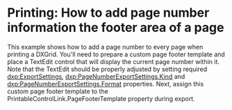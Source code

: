 # Printing: How to add page number information the footer area of a page


<p>This example shows how to add a page number to every page when printing a DXGrid. You'll need to prepare a custom page footer template and place a TextEdit control that will display the current page number within it. Note that the TextEdit should be properly adjusted by setting required <a href="http://documentation.devexpress.com/#WPF/DevExpressXpfPrintingExportSettingsMembersTopicAll"><u>dxp:ExportSettings</u></a>, <a href="http://documentation.devexpress.com/#WPF/DevExpressXpfPrintingPageNumberExportSettings_Kindtopic"><u>dxp:PageNumberExportSettings.Kind</u></a> and <a href="http://documentation.devexpress.com/#WPF/DevExpressXpfPrintingPageNumberExportSettings_Formattopic"><u>dxp:PageNumberExportSettings.Format</u></a> properties. Next, assign this custom page footer template to the PrintableControlLink.PageFooterTemplate property during export.</p>

<br/>


